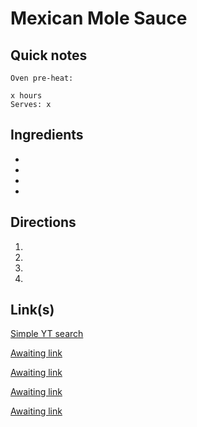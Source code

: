 # Mexican Mole Sauce

## Quick notes 
```
Oven pre-heat: 

x hours
Serves: x
```

## Ingredients
+ 
+ 
+ 
+ 


## Directions
1. 


1. 


1. 


1. 


## Link(s)
[Simple YT search](https://www.youtube.com/results?search_query=recipe+mexican+mole)

[Awaiting link](url)

[Awaiting link](url)

[Awaiting link](url)

[Awaiting link](url)

